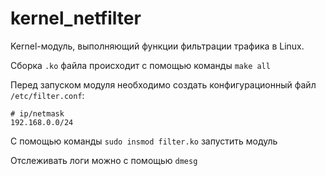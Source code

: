 # kernel_netfilter

Kernel-модуль, выполняющий функции фильтрации трафика в Linux. 

Сборка ```.ko``` файла происходит с помощью команды ``make all``

Перед запуском модуля необходимо создать конфигурационный файл ```/etc/filter.conf```:
```editorconfig
# ip/netmask
192.168.0.0/24
```

С помощью команды ```sudo insmod filter.ko``` запустить модуль

Отслеживать логи можно с помощью ``dmesg``